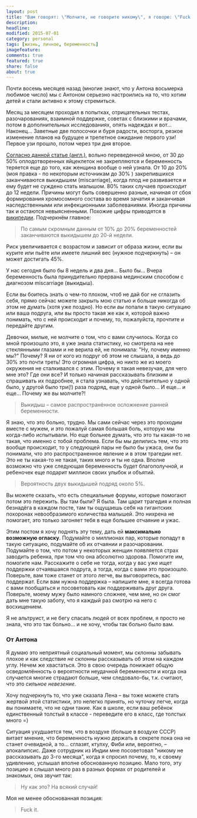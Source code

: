 ```yaml
---
layout: post
title: "Вам говорят: \"Молчите, не говорите никому\", я говорю: \"Fuck it!\""
description: 
headline: 
modified: 2015-07-01
category: personal
tags: [жизнь, личное, беременность]
imagefeature:
comments: true
featured: true
share: false
about: true
---
```


Почти восемь месяцев назад (многие знают, что у Антона восьмерка любимое число) мы с Антоном серьезно настроились на то, что хотим детей и стали активно к этому стремиться. 

Месяц за месяцем проходил в попытках, отрицательных тестах, разочарованиях, взаимной поддержке, советах с близкими и врачами, потом в дополнительных исследованиях, опять надеждах и вот... Наконец... Заветные две полосочки и буря радости, восторга, резкое изменение планов на будущее и трепетное ожидание первого узи! Первое узи прошло, потом через три дня второе. 


[Согласно данной статье (англ.)](http://www.babycenter.com/0_understanding-miscarriage_252.bc#articlesection1), вольно переведенной мною, от 30 до 50% оплодотворенных яйцеклеток не закрепляются и беременность теряется еще до того, как женщина вообще о ней узнала. От 10 до 20% (моя правка - по некоторым источникам до 30% ) закрепившихся заканчиваются выкидышем (miscarriage), когда плод не развивается и ему будет не суждено стать малышом. 80% таких случаев происходит до 12 недели.
Причины могут быть совершенно разные, начиная от сбоя формирования хромосомного состава во время зачатия и заканчивая наследственными или инфекционными заболеваниями. Иногда причины так и остаются невыясненными. Похожие цифры приводятся в [википедии](https://ru.wikipedia.org/wiki/%D0%92%D1%8B%D0%BA%D0%B8%D0%B4%D1%8B%D1%88). Подчеркнём главное:

>По самым скромным данным от 10% до 20% беременностей заканчиваются выкидышем до 20-й недели. 


Риск увеличивается с возрастом и зависит от образа жизни, если вы курите или пьёте или имеете лишний вес (нужное подчеркнуть) – он может достигать 45%.

У нас сегодня было бы 8 недель и два дня... Было бы... Вчера беременность была принудительно прервана мединским способом с диагнозом miscarriage (выкидыш).

Если вы боитесь знать о чем-то плохом, чтоб не дай бог не сглазить себя, прямо сейчас можете закрыть мою статью и больше никогда об этом не думать (хотя уже поздно). Но если _вы_ попали в такую ситуацию или ваша подруга, или вы просто такая же как я, которой важно понимать, что с ней происходит и почему, то, пожалуйста, прочтите и передайте другим. 

Девочки, милые, не молчите о том, что с вами случилось. Когда со мной произошло это, я уже знала статистику, но смотрела на нее стеклянными глазами и не верила ей, не понимала: "Ну, почему именно мы?"
Почему? Я ни от кого из подруг об этом не слышала, а ведь до 30% это почти треть! Это огромная цифра, но никто же из моего окружения не сталкивался с этим. Почему я такая невезучая, для чего мне это? Где они все?
И только начиная рассказывать близким и спрашивать их подробнее, я стала узнавать, что действительно у одной было, у другой было три(!) раза подряд, еще у одной было... И еще... и еще...
Почему же вы молчите?! 

>Выкидыш – самое распространённое осложнение ранней беременности.

Я знаю, что это больно, трудно. Мы сами сейчас через это проходим вместе с мужем, и это пожалуй самая большая боль, которую мы когда-либо испытывали. Но еще больнее думать, что это ты какая-то не такая, что именно с тобой проблема. Если бы мы делились тем, что это вообще происходит, то у следующей пары не было бы ужаса, они бы понимали, что это распространенное явление и в этом трагедии нет. Это не ты какая-то не такая, таких много и ты не одна. Вполне возможно что уже следующая беременность будет благополучной, и ребеночек еще подарит миллион своих улыбок и объятий.

>Вероятность двух выкидышей подряд около 5%.

Вы можете сказать, что есть специальные форумы, которые помогают потом это пережить. Вы там были? Я была. Там царит трагедия и полная безнадёга в каждом посте, там ты ощущаешь себя на гигантских похоронах невообразимого количества малышей. Это нихрена не помогает, это только загоняет тебя в еще большее отчаяние и ужас.

Этим постом я хочу поднять эту тему, дать ей **максимально возможную огласку**. Подумайте о миллионах пар, которые попадут в такую ситуацию, подумайте об их отчаянии и разочаровании. Подумайте о том, что потом у некоторых женщин появляется страх заводить ребенка, при том что она абсолютно здорова. Помогите им, помогите нам. Расскажите о себе не тогда, когда у вас уже ищет поддержки отчаявшаяся подруга, а тогда, когда с вами это произошло. Поверьте, вам тоже станет от этого легче, вы выговоритесь, вас поддержат. Если вам нужна поддержка – напишите мне, я всегда готова с вами пообщаться и посоветовать как поддерживать друг друга. Поверьте, моему мужу было намного сложнее, чем мне, но он смог дать мне такую заботу, что я каждый раз смотрю на него с восхищением.

Я не альтруист, и не бегу спасать людей от всех проблем, я просто не знала, что это так больно... и не хочу, чтобы так больно было вам.

### От Антона

Я думаю это неприятный социальный момент, мы склонны забывать плохое и как следствие _не склонны_ рассказывать об этом на каждом углу. Нечем же хвастаться. Это в свою очередь понижает общую осведомлённость о вероятности неудачной беременности и когда она случается многие страдают больше, чем следовало-бы, т.к. считают, что это _сильное невезение_. 

Хочу подчеркнуть то, что уже сказала Лена – вы тоже можете стать жертвой этой статистики, это нелегко принять, но чуточку легче, когда вы понимаете, что не одни такие. Как в школе, если ваш ребёнок единственный толстый в классе - переведите его в класс, где толстых много =)

Ситуация ухудшается тем, что в воздухе (больше в воздухе СССР) витает мнение, что беременность нужно держать в секрете пока она не станет очевидной, а то... сглазят, ктулху, Фиби или, вероятно, – апокалипсис. Даже сотрудник из Индии мне посоветовал "никому не рассказывать до 3-го месяца", когда я спросил почему, то, к своему удивлению, услышал вполне обоснованную позицию. Мало того, эту позицию я слышал много раз в разных формах от родителей и знакомых, она звучит так:

>Ну как это? На всякий случай!

Моя не менее обоснованная позиция:

>Fuck it.